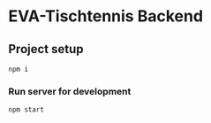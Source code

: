 # EVA-Tischtennis Backend

## Project setup
```
npm i
```

### Run server for development
```
npm start
```

